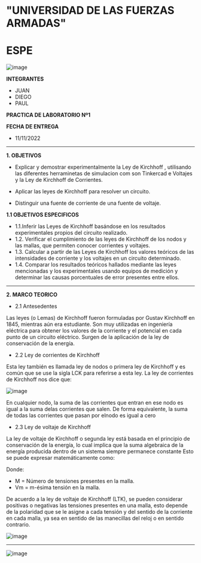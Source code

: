 # "UNIVERSIDAD DE LAS FUERZAS ARMADAS"
# ESPE

![image](https://user-images.githubusercontent.com/116772918/200762591-a164d8db-c02e-4269-8bb4-0bc4c810d79f.png)

**INTEGRANTES**
* JUAN 
* DIEGO
* PAUL


**PRACTICA DE LABORATORIO Nº1**

**FECHA DE ENTREGA**
* 11/11/2022
--------------------------------------------------------------------------------------------------------------------------------------------------------------------------------------

**1. OBJETIVOS**

* Explicar y demostrar experimentalmente la Ley de Kirchhoff , utilisando las diferentes herraminetas de simulacion com son  Tinkercad e Voltajes y la Ley de Kirchhoff de Corrientes.

* Aplicar las leyes de Kirchhoff para resolver un circuito.
* Distinguir una fuente de corriente de una fuente de voltaje.

**1.1  OBJETIVOS ESPECIFICOS**

* 1.1.Inferir las Leyes de Kirchhoff basándose en los resultados experimentales propios del circuito realizado. 
* 1.2. Verificar el cumplimiento de las leyes de Kirchhoff de los nodos y las mallas, que permiten conocer corrientes y voltajes.
* 1.3. Calcular a partir de las Leyes de Kirchhoff los valores teóricos de las intensidades de corriente y los voltajes en un circuito determinado.
* 1.4. Comparar los resultados teóricos hallados mediante las leyes mencionadas y los experimentales usando equipos de medición y determinar las causas porcentuales de error presentes entre ellos. 

--------------------------------------------------------------------------------------------------------------------------------------------------------------------------------------
**2. MARCO TEORICO**

* 2.1 Antesedentes

Las leyes (o Lemas) de Kirchhoff fueron formuladas por Gustav Kirchhoff en 1845,
mientras aún era estudiante. Son muy utilizadas en ingeniería eléctrica para obtener los
valores de la corriente y el potencial en cada punto de un circuito eléctrico. Surgen de la
aplicación de la ley de conservación de la energía.

* 2.2 Ley de corrientes de Kirchhoff

Esta ley también es llamada ley de nodos o primera ley de Kirchhoff y es común que se use la sigla LCK para referirse a esta ley. La ley de corrientes de Kirchhoff nos dice que:

![image](https://user-images.githubusercontent.com/116772918/200773443-146597b7-8a43-48ec-9770-d43c528029b2.png)


En cualquier nodo, la suma de las corrientes que entran en ese nodo es igual a la suma delas corrientes que salen. De forma equivalente, la suma de todas las corrientes que pasan por elnodo es igual a cero

* 2.3 Ley de voltaje de Kirchhoff

La ley de voltaje de Kirchhoff o segunda ley está basada en el principio de conservación de la energía, lo cual implica que la suma algebraica de la energía producida dentro de un sistema siempre permanece constante
Esto se puede expresar matemáticamente como:

Donde: 

* M = Número de tensiones presentes en la malla.
* Vm = m-ésima tensión en la malla.

De acuerdo a la ley de voltaje de Kirchhoff (LTK), se pueden considerar positivas o negativas las tensiones presentes en una malla, esto depende de la polaridad que se le asigne a cada tensión y del sentido de la corriente en cada malla, ya sea en sentido de las manecillas del reloj o en sentido contrario.

![image](https://user-images.githubusercontent.com/116772918/200893049-c0a514be-8e0b-40f2-a3e2-c37237ae5bf4.png)


--------------------------------------------------------------------------------------------------------------------------------------------------------------------------------------


![image](https://user-images.githubusercontent.com/93800511/141481824-87634f6c-dcb1-4cf7-aefd-0b747d6e9fa6.png)












